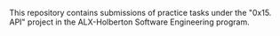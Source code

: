 This repository contains submissions of practice tasks under the "0x15. API" project in the ALX-Holberton Software Engineering program.
